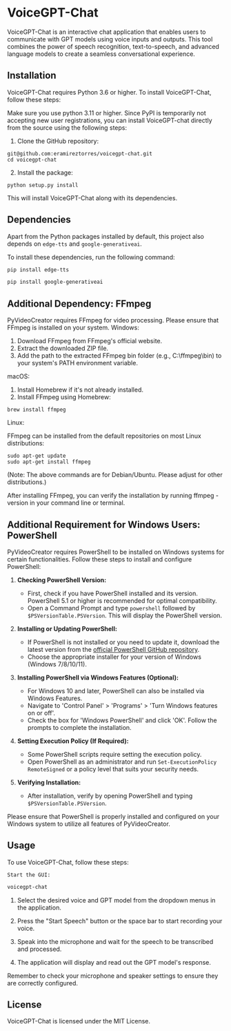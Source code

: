 # VoiceGPT-Chat

VoiceGPT-Chat is an interactive chat application that enables users to communicate with GPT models using voice inputs and outputs. This tool combines the power of speech recognition, text-to-speech, and advanced language models to create a seamless conversational experience.

## Installation

VoiceGPT-Chat requires Python 3.6 or higher. To install VoiceGPT-Chat, follow these steps:

Make sure you use python 3.11 or higher.
Since PyPI is temporarily not accepting new user registrations, you can install VoiceGPT-chat directly from the source using the following steps:
1. Clone the GitHub repository:
```
git@github.com:eramireztorres/voicegpt-chat.git
cd voicegpt-chat
```
2. Install the package:
```
python setup.py install
```

This will install VoiceGPT-Chat along with its dependencies.

## Dependencies

Apart from the Python packages installed by default, this project also depends on `edge-tts` and  `google-generativeai`. 

To install these dependencies, run the following command:

```bash
pip install edge-tts
```

```bash
pip install google-generativeai
```

## Additional Dependency: FFmpeg

PyVideoCreator requires FFmpeg for video processing. Please ensure that FFmpeg is installed on your system.
Windows:

1. Download FFmpeg from FFmpeg's official website.
2. Extract the downloaded ZIP file.
3. Add the path to the extracted FFmpeg bin folder (e.g., C:\ffmpeg\bin) to your system's PATH environment variable.

macOS:
    
1. Install Homebrew if it's not already installed.
2. Install FFmpeg using Homebrew:

```
brew install ffmpeg
```

Linux:

FFmpeg can be installed from the default repositories on most Linux distributions:

```
sudo apt-get update
sudo apt-get install ffmpeg
```
(Note: The above commands are for Debian/Ubuntu. Please adjust for other distributions.)

After installing FFmpeg, you can verify the installation by running ffmpeg -version in your command line or terminal.

## Additional Requirement for Windows Users: PowerShell

PyVideoCreator requires PowerShell to be installed on Windows systems for certain functionalities. Follow these steps to install and configure PowerShell:

1. **Checking PowerShell Version:**
   - First, check if you have PowerShell installed and its version. PowerShell 5.1 or higher is recommended for optimal compatibility.
   - Open a Command Prompt and type `powershell` followed by `$PSVersionTable.PSVersion`. This will display the PowerShell version.

2. **Installing or Updating PowerShell:**
   - If PowerShell is not installed or you need to update it, download the latest version from the [official PowerShell GitHub repository](https://github.com/PowerShell/PowerShell).
   - Choose the appropriate installer for your version of Windows (Windows 7/8/10/11).

3. **Installing PowerShell via Windows Features (Optional):**
   - For Windows 10 and later, PowerShell can also be installed via Windows Features.
   - Navigate to 'Control Panel' > 'Programs' > 'Turn Windows features on or off'.
   - Check the box for 'Windows PowerShell' and click 'OK'. Follow the prompts to complete the installation.

4. **Setting Execution Policy (If Required):**
   - Some PowerShell scripts require setting the execution policy.
   - Open PowerShell as an administrator and run `Set-ExecutionPolicy RemoteSigned` or a policy level that suits your security needs.

5. **Verifying Installation:**
   - After installation, verify by opening PowerShell and typing `$PSVersionTable.PSVersion`.

Please ensure that PowerShell is properly installed and configured on your Windows system to utilize all features of PyVideoCreator.


## Usage
To use VoiceGPT-Chat, follow these steps:

    Start the GUI:
    
```bash 
voicegpt-chat
```

1.  Select the desired voice and GPT model from the dropdown menus in the application.

2.  Press the "Start Speech" button or the space bar to start recording your voice.

3.  Speak into the microphone and wait for the speech to be transcribed and processed.

4.  The application will display and read out the GPT model's response.

Remember to check your microphone and speaker settings to ensure they are correctly configured.

## License

VoiceGPT-Chat is licensed under the MIT License.